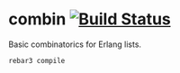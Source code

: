 # combin [![Build Status](https://travis-ci.org/joergen7/lib_combin.svg?branch=dev)](https://travis-ci.org/joergen7/lib_combin)

Basic combinatorics for Erlang lists.

    rebar3 compile